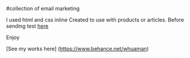#collection of email marketing

I used html and css inline
Created to use with products or articles.
Before sending test [here](https://www.putsmail.com)

Enjoy

[See my works here] (https://www.behance.net/whuaman)


